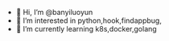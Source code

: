 - 👋 Hi, I’m @banyiluoyun
- 👀 I’m interested in python,hook,findappbug,
- 🌱 I’m currently learning k8s,docker,golang

<!---
banyiluoyun/banyiluoyun is a ✨ special ✨ repository because its `README.md` (this file) appears on your GitHub profile.
You can click the Preview link to take a look at your changes.
--->
